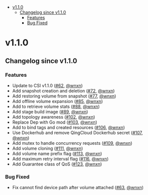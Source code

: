 <!-- BEGIN MUNGE: GENERATED_TOC -->
- [v1.1.0](#v110)
    - [Changelog since v1.1.0](#changelog-since-v110)
        - [Features](#features)
        - [Bug Fixed](#bug-fixed)
<!-- END MUNGE: GENERATED_TOC -->

<!-- NEW RELEASE NOTES ENTRY -->

# v1.1.0
## Changelog since v1.1.0
### Features
* Update to CSI v1.1.0 ([#62](https://github.com/yunify/qingcloud-csi/pull/62), [@wnxn](https://github.com/wnxn))
* Add snapshot creation and deletion ([#72](https://github.com/yunify/qingcloud-csi/pull/72), [@wnxn](https://github.com/wnxn))
* Add restoring volume from snapshot ([#77](https://github.com/yunify/qingcloud-csi/pull/77), [@wnxn](https://github.com/wnxn))
* Add offline volume expansion ([#85](https://github.com/yunify/qingcloud-csi/pull/85), [@wnxn](https://github.com/wnxn))
* Add to retrieve volume stats ([#88](https://github.com/yunify/qingcloud-csi/pull/88), [@wnxn](https://github.com/wnxn))
* Add stage build image ([#89](https://github.com/yunify/qingcloud-csi/pull/89), [@wnxn](https://github.com/wnxn))
* Add topology awareness ([#102](https://github.com/yunify/qingcloud-csi/pull/102), [@wnxn](https://github.com/wnxn))
* Replace Dep with Go mod ([#103](https://github.com/yunify/qingcloud-csi/pull/103), [@wnxn](https://github.com/wnxn))
* Add to bind tags and created resources ([#106](https://github.com/yunify/qingcloud-csi/pull/106), [@wnxn](https://github.com/wnxn))
* Use Dockerhub and remove QingCloud Dockerhub secret ([#107](https://github.com/yunify/qingcloud-csi/pull/107), [@wnxn](https://github.com/wnxn))
* Add mutex to handle concurrency requests ([#109](https://github.com/yunify/qingcloud-csi/pull/109), [@wnxn](https://github.com/wnxn))
* Add volume cloning ([#111](https://github.com/yunify/qingcloud-csi/pull/111), [@wnxn](https://github.com/wnxn))
* Add volume name prefix flag ([#113](https://github.com/yunify/qingcloud-csi/pull/113), [@wnxn](https://github.com/wnxn))
* Add maximum retry interval flag ([#116](https://github.com/yunify/qingcloud-csi/pull/116), [@wnxn](https://github.com/wnxn))
* Add Guarantee class of QoS ([#123](https://github.com/yunify/qingcloud-csi/pull/123), [@wnxn](https://github.com/wnxn))

### Bug Fixed
* Fix cannot find device path after volume attached ([#63](https://github.com/yunify/qingcloud-csi/pull/63), [@wnxn](https://github.com/wnxn))